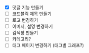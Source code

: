 - [x] 댓글 기능 만들기
- [ ] 코드블럭 제목 만들기
- [ ] 로고 변경하기
- [ ] 이미지, 설명 변경하기
- [ ] 검색창 만들기
- [ ] 카테고리?
- [ ] 태그 페이지 변경하기 (태그별 그래프?)
